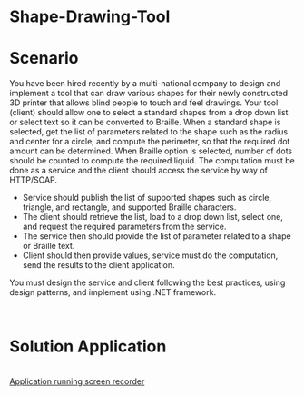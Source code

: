# Shape-Drawing-Tool

<h1>Scenario</h1>
<p>
You have been hired recently by a multi-national company to design and implement a tool that can draw various shapes for their newly constructed 3D printer that allows blind people to touch and feel drawings.  Your tool (client) should allow one to select a standard shapes from a drop down list or select text so it can be converted to Braille.  When a standard shape is selected, get the list of parameters related to the shape such as the radius and center for a circle, and compute the perimeter, so that the required dot amount can be determined. When Braille option is selected, number of dots should be counted to compute the required liquid. 
The computation must be done as a service and the client should access the service by way of HTTP/SOAP. </p>
<ul>
<li>Service should publish the list of supported shapes such as circle, triangle, and rectangle, and supported Braille characters.</li>
<li>The client should retrieve the list, load to a drop down list, select one, and request the required parameters from the service.</li>
<li>The service then should provide the list of parameter related to a shape or Braille text.</li>
<li>Client should then provide values, service must do the computation, send the results to the client application.</li>
</ul>
<p>You must design the service and client following the best practices, using design patterns, and implement using .NET framework. </p>
<br>
<h1>Solution Application</h1><br>
<a href="https://drive.google.com/file/d/1kUtb6zvhqyEdignBKspPL5oMjIYcbPxk/view?usp=sharing">Application running screen recorder</a>
